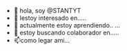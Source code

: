 - 👋 hola, soy  @STANTYT
- 👀 Iestoy interesado en.....
- 🌱 actualmente estoy aprendiendo.. ...
- 💞️ estoy buscando colaborador en.....
- 📫como legar ami...

<!---
STANTYT/STANTYT es un repositorio ✨ especial ✨ porque su `README.md` (este archivo) aparece en su perfil de GitHub. 9 Puede hacer clic en el enlace Vista previa para ver los cambios.
